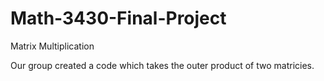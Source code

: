 # Math-3430-Final-Project
Matrix Multiplication

Our group created a code which takes the outer product of two matricies. 
